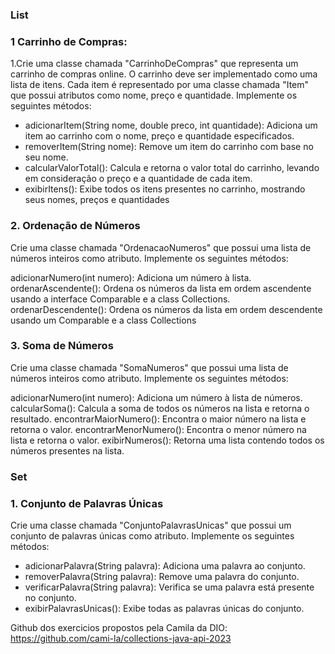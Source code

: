 ### List
### 1 Carrinho de Compras:

1.Crie uma classe chamada "CarrinhoDeCompras" que representa um carrinho de compras online. O carrinho deve ser implementado como uma lista de itens. Cada item é representado por uma classe chamada "Item" que possui atributos como nome, preço e quantidade. Implemente os seguintes métodos:

- adicionarItem(String nome, double preco, int quantidade): Adiciona um item ao carrinho com o nome, preço e quantidade especificados.
- removerItem(String nome): Remove um item do carrinho com base no seu nome.
- calcularValorTotal(): Calcula e retorna o valor total do carrinho, levando em consideração o preço e a quantidade de cada item.
- exibirItens(): Exibe todos os itens presentes no carrinho, mostrando seus nomes, preços e quantidades

### 2. Ordenação de Números
Crie uma classe chamada "OrdenacaoNumeros" que possui uma lista de números inteiros como atributo. Implemente os seguintes métodos:

adicionarNumero(int numero): Adiciona um número à lista.
ordenarAscendente(): Ordena os números da lista em ordem ascendente usando a interface Comparable e a class Collections.
ordenarDescendente(): Ordena os números da lista em ordem descendente usando um Comparable e a class Collections

### 3. Soma de Números
Crie uma classe chamada "SomaNumeros" que possui uma lista de números inteiros como atributo. Implemente os seguintes métodos:

adicionarNumero(int numero): Adiciona um número à lista de números.
calcularSoma(): Calcula a soma de todos os números na lista e retorna o resultado.
encontrarMaiorNumero(): Encontra o maior número na lista e retorna o valor.
encontrarMenorNumero(): Encontra o menor número na lista e retorna o valor.
exibirNumeros(): Retorna uma lista contendo todos os números presentes na lista.

### Set
### 1. Conjunto de Palavras Únicas

Crie uma classe chamada "ConjuntoPalavrasUnicas" que possui um conjunto de palavras únicas como atributo. Implemente os seguintes métodos:

- adicionarPalavra(String palavra): Adiciona uma palavra ao conjunto.
- removerPalavra(String palavra): Remove uma palavra do conjunto.
- verificarPalavra(String palavra): Verifica se uma palavra está presente no conjunto.
- exibirPalavrasUnicas(): Exibe todas as palavras únicas do conjunto.


Github dos exercicios propostos pela Camila da DIO: https://github.com/cami-la/collections-java-api-2023
